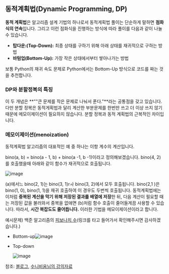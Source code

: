 ## 동적계획법(Dynamic Programming, DP)

**동적 계획법**은 알고리즘 설계 기법의 하나로서 동적게획법 풀이는 단순하게 말하면 **점화식의 연속**입니다. 그리고 이런 점화식을 진행하는 방식에 따라 풀이를 다음과 같이 나눌 수 있습니다.

- **탑다운:(Top-Down):** 최종 상태를 구하기 위해 아래 상태를 재귀적으로 구하는 방법
- **바텀업(Bottom-Up):** 가장 작은 상태에서부터 쌓아나가는 방법

보통 Python의 재귀 속도 문제로 Python에서는 Bottom-Up 방식으로 코드를 짜는 것을 추천합니다.

### DP와 분할정복의 특징

이 두 개념은 **""큰 문제를 작은 문제로 나눠서 푼다."**라는 공통점을 갖고 있습니다. 다만 분할 정복은 동적게획법과 달리 계산한 부분문제를 한번만 쓰고 더 이상 쓰지 않기 때문에 메모이제이션이 필요하지 않습니다. 분할 정복과 동적 계획법의 근복적인 차이입니다.

<!-- more -->

### 메모이제이션(menoization)

동적계획법 알고리즘의 대표적인 예 중 하나는 이항 계수의 계산입니다.

bino(a, b) = bino(a - 1, b) + bino(a -1, b -1)이라고 정의해보겠습니다. bino(4, 2)를 호출했을때 아래와 같이 함수가 재귀적으로 호출됩니다.

![image](https://user-images.githubusercontent.com/53684676/86751786-dd06af00-c079-11ea-8199-d807ce82bd68.png)

(a)에서느 bino(2, 1)는 bino(3, 1)rㅘ bino(3, 2)에서 모두 호출됩니다. bino(2,1 )은 bino(1, 0), bino(1, 1)을 재귀 호출하여 이 경우도 두번씩 호출됩니다. 동적계획법에는 이처럼 **중복된 계산을 막기 위해 저장된 결과를 배열에 저장**한 뒤, 다음 계산이 필요할 때는 저장된 값을 불러와서 중복을 없애면 (b)처럼 함수 호출이 줄어들게끔 사용할 수 있습니다. 따라서, **시간 복잡도도 줄어듭니다.** 이러한 기법을 메모이제이션이라고 합니다.

예시문제) 백준 알고리즘의 [피보나치 수](https://www.acmicpc.net/problem/2747)(링크를 타고 들어가서 확인해주시면 감사하겠습니다.)

- Bottom-up![image](https://user-images.githubusercontent.com/53684676/86762330-8a30f580-c081-11ea-823a-1bf9776fe43c.png)

- Top-down

  ![image](https://user-images.githubusercontent.com/53684676/86762799-d8de8f80-c081-11ea-9a70-28846890153b.png)

참조: [블로그](https://coding-all.tistory.com/2), [수니비움님의 강의자료](https://subinium.github.io/Algorithm/docs/chapter03/6)

